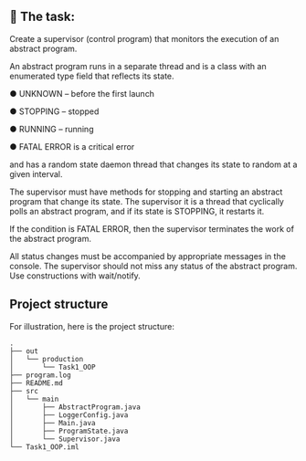 <summary><h2>🎯 The task:</h2></summary>

Create a supervisor (control program) that monitors the execution of an abstract program.

An abstract program runs in a separate thread and is a class with an enumerated type field that reflects its state.

● UNKNOWN – before the first launch

● STOPPING – stopped

● RUNNING – running

● FATAL ERROR is a critical error

and has a random state daemon thread that changes its state to random at a given interval.

The supervisor must have methods for stopping and starting an abstract program that change its state. 
The supervisor it is a thread that cyclically polls an abstract program, and if its state is STOPPING, it restarts it. 

If the condition is FATAL ERROR, then the supervisor terminates the work of the abstract program. 

All status changes must be accompanied by appropriate messages in the console.
The supervisor should not miss any status of the abstract program. Use constructions with wait/notify.



## Project structure
For illustration, here is the project structure:

```
.
├── out
│   └── production
│       └── Task1_OOP
├── program.log
├── README.md
├── src
│   └── main
│       ├── AbstractProgram.java
│       ├── LoggerConfig.java
│       ├── Main.java
│       ├── ProgramState.java
│       └── Supervisor.java
└── Task1_OOP.iml

```
